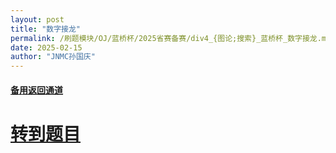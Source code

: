 ```yaml
---
layout: post
title: "数字接龙"
permalink: /刷题模块/OJ/蓝桥杯/2025省赛备赛/div4_{图论;搜索}_蓝桥杯_数字接龙.md/
date: 2025-02-15
author: "JNMC孙国庆"
---
```


#### [备用返回通道](../../README.md)
# [转到题目](https://www.lanqiao.cn/problems/19712/learning/)